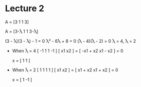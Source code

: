 # Lecture 2

A = [3 1
     1 3]

A = [3-Ⲗ 1
     1 3-Ⲗ]

(3 - Ⲗ)(3 - Ⲗ) - 1 = 0
Ⲗ² - 6Ⲗ + 8 = 0
(Ⲗ - 4)(Ⲗ - 2) = 0
Ⲗ = 4, Ⲗ = 2

* When Ⲗ = 4
  [
     -1 1
     1 -1
  ] [
     x1
     x2
  ] = [
     -x1 + x2
     x1 - x2
  ] = 0

  x = [
     1
     1
  ]

* When Ⲗ = 2
  [
     1 1
     1 1
  ] [
     x1
     x2
  ] = [
     x1 + x2
     x1 + x2
  ] = 0

  x = [
     1
     -1
  ]
